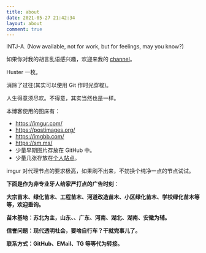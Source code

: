 ```yaml
---
title: about
date: 2021-05-27 21:42:34
layout: about
comment: true
---
```


INTJ-A. (Now available, not for work, but for feelings, may you know?)

如果你对我的胡言乱语感兴趣，欢迎来我的 [channel](https://t.me/fanychannel)。

Huster 一枚。

消除了过往(其实可以使用 Git 作时光穿梭)。

人生得意须尽欢。不得意，其实当然也是一样。

本博客使用的图床有：

- <https://imgur.com/>
- <https://postimages.org/>
- <https://imgbb.com/>
- <https://sm.ms/>
- 少量早期图片存放在 GitHub 中。
- 少量几张存放在[个人站点](https://fanyfull.top)。

imgur 对代理节点的要求极高，如果刷不出来，不妨换个纯净一点的节点试试。

**下面是作为非专业牙人给家严打点的广告时刻**：

**大宗苗木、绿化苗木、工程苗木、河道改造苗木、小区绿化苗木、学校绿化苗木等等，欢迎垂询。**

**苗木基地：苏北为主，山东、、广东、河南、湖北、湖南、安徽为辅。**

**信誉问题：现代透明社会，要啥自行车？干就完事儿了。**

**联系方式：GitHub、EMail、TG 等等代为转接。**
